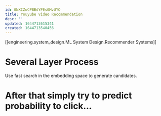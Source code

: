 ```yaml
---
id: GNXIZwCP8BdYPEsGMvUYO
title: Youyube Video Recommendation
desc: ''
updated: 1644713615341
created: 1644713540456
---
```


[[engineering.system_design.ML System Design.Recommender Systems]]

# Several Layer Process
Use fast search in the embedding space to generate candidates.

# After that simply try to predict probability to click...